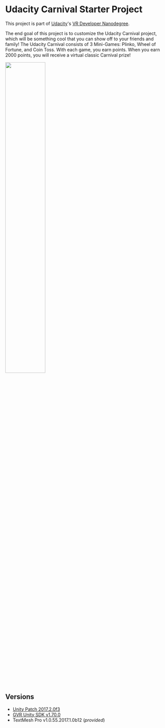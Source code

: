# Udacity Carnival Starter Project

This project is part of [Udacity](https://www.udacity.com "Udacity - Be in demand")'s [VR Developer Nanodegree](https://www.udacity.com/course/vr-developer-nanodegree--nd017).

The end goal of this project is to customize the Udacity Carnival project, which will be something cool that you can show off to your friends and family! The Udacity Carnival consists of 3 Mini-Games: Plinko, Wheel of Fortune, and Coin Toss. With each game, you earn points. When you earn 2000 points, you will receive a virtual classic Carnival prize!

<img src="https://lh3.googleusercontent.com/CEatiFeFgBW3UqlH6SyISQc-j397RspEoS3oGGdf3vn5TidzGS9Op9f1vAoaR1m-1YtoXrURDiEvWa07Loc=s0" width="50%"/>

## Versions
- [Unity Patch 2017.2.0f3](https://unity3d.com/unity/qa/patch-releases?version=2017.2)
- [GVR Unity SDK v1.70.0](https://github.com/googlevr/gvr-unity-sdk/releases/tag/1.70.0)
- TextMesh Pro v1.0.55.2017.1.0b12 (*provided*)
